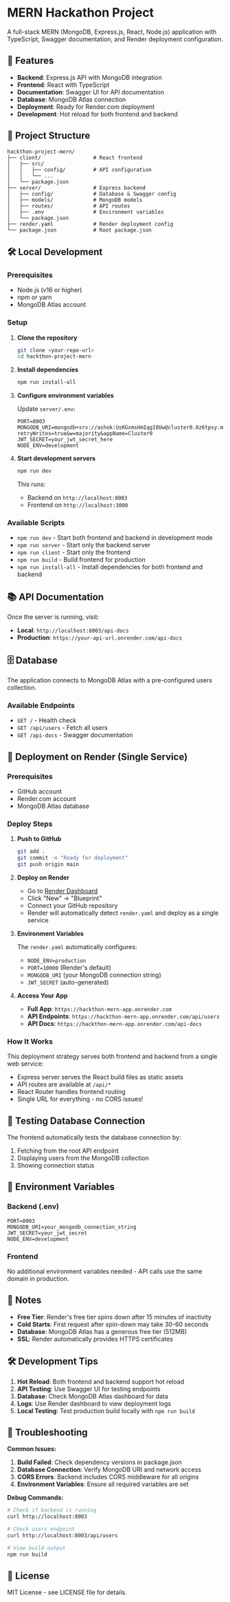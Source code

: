 # MERN Hackathon Project

A full-stack MERN (MongoDB, Express.js, React, Node.js) application with TypeScript, Swagger documentation, and Render deployment configuration.

## 🚀 Features

- **Backend**: Express.js API with MongoDB integration
- **Frontend**: React with TypeScript
- **Documentation**: Swagger UI for API documentation
- **Database**: MongoDB Atlas connection
- **Deployment**: Ready for Render.com deployment
- **Development**: Hot reload for both frontend and backend

## 📁 Project Structure

```
hackthon-project-mern/
├── client/                 # React frontend
│   ├── src/
│   │   ├── config/         # API configuration
│   │   └── ...
│   └── package.json
├── server/                 # Express backend
│   ├── config/             # Database & Swagger config
│   ├── models/             # MongoDB models
│   ├── routes/             # API routes
│   ├── .env                # Environment variables
│   └── package.json
├── render.yaml             # Render deployment config
└── package.json            # Root package.json
```

## 🛠️ Local Development

### Prerequisites
- Node.js (v16 or higher)
- npm or yarn
- MongoDB Atlas account

### Setup

1. **Clone the repository**
   ```bash
   git clone <your-repo-url>
   cd hackthon-project-mern
   ```

2. **Install dependencies**
   ```bash
   npm run install-all
   ```

3. **Configure environment variables**
   
   Update `server/.env`:
   ```env
   PORT=8003
   MONGODB_URI=mongodb+srv://ashok:UsKGxmsHmIqgI8Uw@cluster0.0z6tpsy.mongodb.net/hackthon_project?retryWrites=true&w=majority&appName=Cluster0
   JWT_SECRET=your_jwt_secret_here
   NODE_ENV=development
   ```

4. **Start development servers**
   ```bash
   npm run dev
   ```

   This runs:
   - Backend on `http://localhost:8003`
   - Frontend on `http://localhost:3000`

### Available Scripts

- `npm run dev` - Start both frontend and backend in development mode
- `npm run server` - Start only the backend server
- `npm run client` - Start only the frontend
- `npm run build` - Build frontend for production
- `npm run install-all` - Install dependencies for both frontend and backend

## 📚 API Documentation

Once the server is running, visit:
- **Local**: `http://localhost:8003/api-docs`
- **Production**: `https://your-api-url.onrender.com/api-docs`

## 🗄️ Database

The application connects to MongoDB Atlas with a pre-configured users collection.

### Available Endpoints

- `GET /` - Health check
- `GET /api/users` - Fetch all users
- `GET /api-docs` - Swagger documentation

## 🚀 Deployment on Render (Single Service)

### Prerequisites
- GitHub account
- Render.com account
- MongoDB Atlas database

### Deploy Steps

1. **Push to GitHub**
   ```bash
   git add .
   git commit -m "Ready for deployment"
   git push origin main
   ```

2. **Deploy on Render**
   - Go to [Render Dashboard](https://dashboard.render.com)
   - Click "New" → "Blueprint"
   - Connect your GitHub repository
   - Render will automatically detect `render.yaml` and deploy as a single service

3. **Environment Variables**
   
   The `render.yaml` automatically configures:
   - `NODE_ENV=production`
   - `PORT=10000` (Render's default)
   - `MONGODB_URI` (your MongoDB connection string)
   - `JWT_SECRET` (auto-generated)

4. **Access Your App**
   - **Full App**: `https://hackthon-mern-app.onrender.com`
   - **API Endpoints**: `https://hackthon-mern-app.onrender.com/api/users`
   - **API Docs**: `https://hackthon-mern-app.onrender.com/api-docs`

### How It Works

This deployment strategy serves both frontend and backend from a single web service:
- Express server serves the React build files as static assets
- API routes are available at `/api/*`
- React Router handles frontend routing
- Single URL for everything - no CORS issues!

## 🧪 Testing Database Connection

The frontend automatically tests the database connection by:
1. Fetching from the root API endpoint
2. Displaying users from the MongoDB collection
3. Showing connection status

## 🔧 Environment Variables

### Backend (.env)
```env
PORT=8003
MONGODB_URI=your_mongodb_connection_string
JWT_SECRET=your_jwt_secret
NODE_ENV=development
```

### Frontend
No additional environment variables needed - API calls use the same domain in production.

## 📝 Notes

- **Free Tier**: Render's free tier spins down after 15 minutes of inactivity
- **Cold Starts**: First request after spin-down may take 30-60 seconds
- **Database**: MongoDB Atlas has a generous free tier (512MB)
- **SSL**: Render automatically provides HTTPS certificates

## 🛠️ Development Tips

1. **Hot Reload**: Both frontend and backend support hot reload
2. **API Testing**: Use Swagger UI for testing endpoints
3. **Database**: Check MongoDB Atlas dashboard for data
4. **Logs**: Use Render dashboard to view deployment logs
5. **Local Testing**: Test production build locally with `npm run build`

## 🚨 Troubleshooting

**Common Issues:**

1. **Build Failed**: Check dependency versions in package.json
2. **Database Connection**: Verify MongoDB URI and network access
3. **CORS Errors**: Backend includes CORS middleware for all origins
4. **Environment Variables**: Ensure all required variables are set

**Debug Commands:**
```bash
# Check if backend is running
curl http://localhost:8003

# Check users endpoint
curl http://localhost:8003/api/users

# View build output
npm run build
```

## 📄 License

MIT License - see LICENSE file for details.